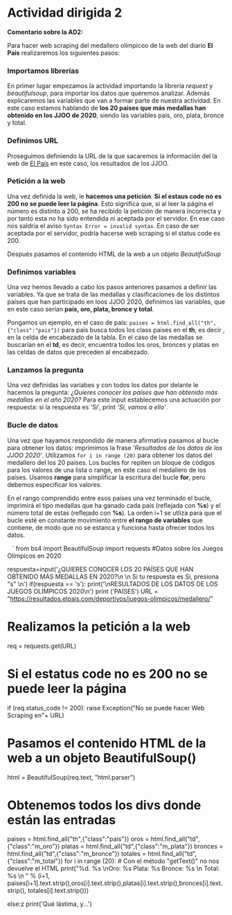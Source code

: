 # Actividad dirigida 2


**Comentario sobre la AD2:**

Para hacer web scraping del medallero olímpicoo de la web del diario **El País** realizaremos los siguientes pasos:

### Importamos librerías   

En primer lugar empezamos la actividad importando la librería *request* y *beautifulsoup*, para importar los datos que queremos analizar. Además explicaremos las variables que van a formar parte de nuestra actividad. En este caso estamos hablando de **los 20 países que más medallas han obtenido en los JJOO de 2020**, siendo las variables país, oro, plata, bronce y total.

### Definimos URL

Proseguimos definiendo la URL de la que sacaremos la información del la web de [El País](https://resultados.elpais.com/deportivos/juegos-olimpicos/medallero/) en este caso, los resultados de los JJOO.

### Petición a la web

Una vez definida la web, le **hacemos una petición**: **Si el estaus code no es 200 no se puede leer la página**. Esto significa que, si al leer la página el número es distinto a 200, se ha recibido la petición de manera incorrecta y por tanto esta no ha sido entendida ni aceptada por el servidor. En ese caso nos saldría el aviso ```Syntax Error = invalid syntax```. En caso de ser aceptada por el servidor, podría hacerse web scraping si el status code es 200.

Después pasamos el contenido HTML de la web a un objeto *BeautifulSoup*

### Definimos variables

Una vez hemos llevado a cabo los pasos anteriores pasamos a definir las variables. Ya que se trata de las medallas y clasificaciones de los distintos países que han participado en loos JJOO 2020, definimos las variables, que en este caso serían **país, oro, plata, bronce y total**.

Pongamos un ejemplo, en el caso de país: ```paises = html.find_all("th",{"class":"pais"})``` para país busca todos los class paises en el **th**, es decir , en la celda de encabezado de la tabla. En el caso de las medallas se buscarían en el **td**, es decir, encuentra todos los oros, bronces y platas en las celdas de datos que preceden al encabezado.

### Lanzamos la pregunta

Una vez definidas las variabes y con todos los datos por delante le hacemos la pregunta: *¿Quieres conocer los países que han obtenido más medallas en el año 2020?* Para este input establecemos una actuación por respuesta: si la respuesta es 'Sí', print *'Sí, vamos a ello'*.

### Bucle de datos

Una vez que hayamos respondido de manera afirmativa pasamos al bucle para obtener los datos: imprimimos la frase *'Resultados de los datos de los JJOO 2020'*. Utilizamos ```for i in range (20)``` para obtener los datos del medallero del los 20 países. Los bucles for repiten un bloque de códigos para los valores de una lista o range, en este caso el medallero de los países. Usamos **range** para simplificar la escritura del bucle **for**, pero debemos especificar los valores.

En el rango comprendido entre esos paises una vez terminado el bucle, imprimirá el tipo medallas que ha ganado cada país (reflejada con **%s**) y el número total de estas (reflejado con **%s**). La orden i+1 se utliza para que el bucle esté en constante movimiento entre **el rango de variables** que contiene, de modo que no se estanca y funciona hasta ofrecer todos los datos.


` ` `
from bs4 import BeautifulSoup
import requests
#Datos sobre los Juegos Olímpicos en 2020

respuesta=input('¿QUIERES CONOCER LOS 20 PAÍSES QUE HAN OBTENIDO MÁS MEDALLAS EN 2020?\n \n Si tu respuesta es Sí, presiona "s" \n')
if(respuesta == 's'):
  print('\nRESULTADOS DE LOS DATOS DE LOS JUEGOS OLÍMPICOS 2020\n')
  print ('PAÍSES')
  URL = "https://resultados.elpais.com/deportivos/juegos-olimpicos/medallero/"
  # Realizamos la petición a la web
  req = requests.get(URL)
  # Si el estatus code no es 200 no se puede leer la página
  if (req.status_code != 200):
    raise Exception("No se puede hacer Web Scraping en"+ URL)
  # Pasamos el contenido HTML de la web a un objeto BeautifulSoup()
  html = BeautifulSoup(req.text, "html.parser")
  # Obtenemos todos los divs donde están las entradas
  paises = html.find_all("th",{"class":"pais"})
  oros = html.find_all("td",{"class":"m_oro"})
  platas = html.find_all("td",{"class":"m_plata"})
  bronces = html.find_all("td",{"class":"m_bronce"})
  totales = html.find_all("td",{"class":"m_total"})
  for i in range (20):
    # Con el método "getText()" no nos devuelve el HTML
    print("%d. %s \nOro: %s Plata: %s Bronce: %s \n Total: %s \n " % (i+1, paises[i+1].text.strip(),oros[i].text.strip(),platas[i].text.strip(),bronces[i].text.strip(), totales[i].text.strip()))

else:z
  print('Qué lástima, y...')
